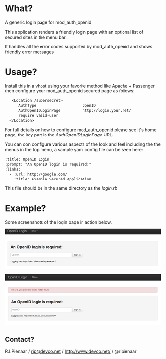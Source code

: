 What?
=====

A generic login page for mod_auth_openid

This application renders a friendly login page with an optional list of
secured sites in the menu bar.

It handles all the error codes supported by mod_auth_openid and shows
friendly error messages

Usage?
======

Install this in a vhost using your favorite method like Apache + Passenger
then configure your mod_auth_openid secured page as follows:

       <Location /supersecret>
          AuthType                     OpenID
          AuthOpenIDLoginPage          http://login.your.net/
          require valid-user
      </Location>

For full details on how to configure mod_auth_openid please see it's
home page, the key part is the *AuthOpenIDLoginPage* URL.

You can con configure various aspects of the look and feel including the
the menus in the top menu, a sample yaml config file can be seen here:

    :title: OpenID Login
    :prompt: "An OpenID login is required:"
    :links:
      - :url: http://google.com/
        :title: Example Secured Application

This file should be in the same directory as the *login.rb*

Example?
========

Some screenshots of the login page in action below.

![Login Screen](https://github.com/ripienaar/mod_auth_openid_loginpage/raw/master/examples/login.png)

![Error Screen](https://github.com/ripienaar/mod_auth_openid_loginpage/raw/master/examples/error.png)

Contact?
--------

R.I.Pienaar / rip@devco.net / http://www.devco.net/ / @ripienaar
